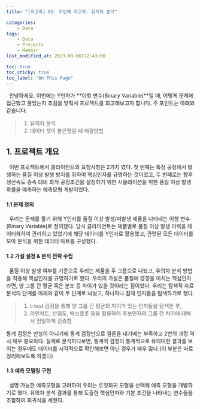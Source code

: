 ```yaml
---
title: "[회고록] 02. 두번째 회고록: 유의차 분석"

categories:
    - Data
tags:
    - Data
    - Projects
    - Memoir
last_modified_at: 2023-03-06T22:43:00

toc: true
toc_sticky: true
toc_label: "On This Page"
---
```


&#160; 안녕하세요. 이번에는 Y인자가 **이항 변수(Binary Variable)**일 때, 어떻게 문제에 접근했고 풀었는지 초점을 맞춰서 프로젝트를 회고해보고자 합니다. 주 포인트는 아래와 같습니다.
> 1. 유의차 분석
> 2. 데이터 셋이 불균형일 때 해결방법

## 1. 프로젝트 개요
&#160; 이번 프로젝트에서 클라이언트의 요청사항은 2가지 였다. 첫 번째는 특정 공정에서 발생하는 품질 이상 발생 방지를 위하여 핵심인자를 규명하는 것이었고, 두 번쨰로는 향후 
생산속도 증속 대비 최적 공정조건을 설정하기 위한 시뮬레이션을 위한 품질 이상 발생 확률을 예측하는 예측모형 개발이었다. 

#### 1.1 문제 정의
&#160; 우리는 문제를 풀기 위해 Y인자를 품질 이상 발생/미발생 제품을 나타내는 이항 변수(Binary Variable)로 정의했다. 당시 클라이언트는 제품별로 품질 이상 발생 이력을 데이터화하여 관리하고 있었기에
해당 데이터를 Y인자로 활용했고, 관련된 모든 데이터를 모아 분석을 위한 데이터 마트를 구성했다.

#### 1.2 가설 설정 & 분석 전략 수립
&#160; 품질 이상 발생 여부를 기준으로 우리는 제품을 두 그룹으로 나눴고, 유의차 분석 방법을 적용해 핵심인자를 규명하기로 했다. 우리의 가설은 품질에 영향을 미치는 핵심인자라면,
 양 그룹 간 평균 혹은 분포 등 차이가 있을 것이라는 점이었다. 우리는 탐색적 자료 분석의 단계를 아래와 같이 두 단계로 놔눴고, 하나하나 잠재 인자들을 탐색하기로 했다.
> 1. t-test 검정을 통해 양 그룹 간 평균의 차이가 있는 인자들을 탐색한 후,
> 2. 라인차트, 산점도, 박스플롯 등을 활용하여 후보인자의 그룹 간 차이에 대해서 엄밀하게 검증함

통계 검정은 만능이 아니기에 통계 검정만으로 결론을 내기에는 부족하고 2번의 과정 역시 매우 중요하다. 실제로 분석하다보면, 통계적 검정이 통계적으로 유의미한 결과를 보이는 경우에도 데이터를 시각적으로 확인해보면 
아닌 경우가 매우 많다.(이 부분은 따로 정리해보도록 하겠다)

#### 1.3 예측 모델링 구현
&#160; 설명 가능한 예측모형을 고려하여 우리는 로짓회귀 모형을 선택해 예측 모형을 개발하기로 했다. 유의차 분석 결과를 통해 도출한 핵심인자와 기본 조건을 나타내는 변수들을 조합하여 회귀식을 세웠다. 